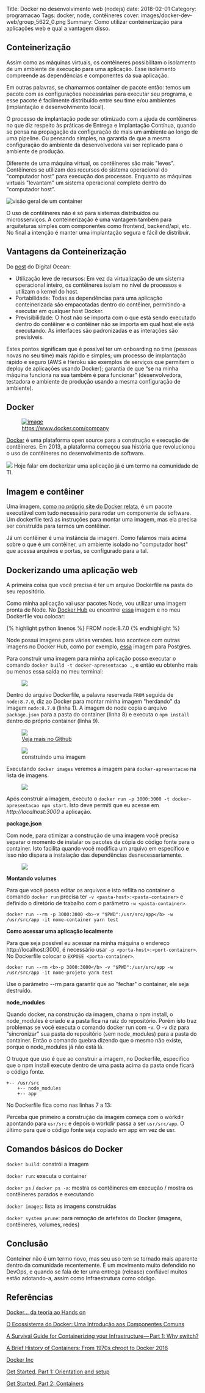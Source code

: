 Title: Docker no desenvolvimento web (nodejs)
date: 2018-02-01
Category: programacao
Tags: docker, node, contêineres
cover: images/docker-dev-web/group_5622_0.png
Summary: Como utilizar conteinerização para aplicações web e qual a vantagem disso.

## Conteinerização

Assim como as máquinas virtuais, os contêineres possibilitam o isolamento de um ambiente de execução para uma aplicação.
Esse isolamento compreende as dependências e componentes da sua aplicação. 

Em outras palavras, se chamarmos container de pacote então: temos um pacote com as configurações necessárias para executar seu programa, e esse pacote é facilmente distribuído entre seu time e/ou ambientes (implantação e desenvolvimento local).

O processo de implantação pode ser otimizado com a ajuda de contêineres no que diz respeito às práticas de Entrega e Implantação Contínua, quando se pensa na propagação da configuração de mais um ambiente ao longo de uma pipeline. Ou pensando simples, na garantia de que a mesma configuração do ambiente da desenvolvedora vai ser replicado para o ambiente de produção.

Diferente de uma máquina virtual, os contêineres são mais "leves". Contêineres se utilizam dos recursos do sistema operacional do "computador host" para execução dos processos. Enquanto as máquinas virtuais "levantam" um sistema operacional completo dentro do "computador host".

![visão geral de um container]({static}/images/docker-dev-web/Container-Overview.png)

O uso de contêineres não é só para sistemas distribuídos ou microsserviços. A conteinerização é uma vantagem também para arquiteturas simples com componentes como frontend, backend/api, etc. No final a intenção é manter uma implantação segura e fácil de distribuir.

## Vantagens da Conteinerização

Do [post](https://www.digitalocean.com/community/tutorials/o-ecossistema-do-docker-uma-introducao-aos-componentes-comuns-pt) do Digital Ocean:

* Utilização leve de recursos: Em vez da virtualização de um sistema operacional inteiro, os contêineres isolam no nível de processos e utilizam o kernel do host.
* Portabilidade: Todas as dependências para uma aplicação conteinerizada são empacotadas dentro do contêiner, permitindo-a executar em qualquer host Docker.
* Previsibilidade: O host não se importa com o que está sendo executado dentro do contêiner e o contêiner não se importa em qual host ele está executando. As interfaces são padronizadas e as interações são previsíveis.


Estes pontos significam que é possível ter um onboarding no time (pessoas novas no seu time) mais rápido e simples; um processo de implantação rápido e seguro (AWS e Heroku são exemplos de serviços que permitem o deploy de aplicações usando Docker); garantia de que “se na minha máquina funciona na sua também é para funcionar” (desenvolvedora, testadora e ambiente de produção usando a mesma configuração de ambiente).


## Docker
<figure>
	<a href="#"><img src="{static}/images/docker-dev-web/dados-docker.png" alt="image"></a>
	<figcaption><a href="https://www.docker.com/company" title="">https://www.docker.com/company</a></figcaption>
</figure>

[Docker](https://www.docker.com/) é uma plataforma open source para a construção e execução de contêineres. Em 2013, a plataforma começou sua história que revolucionou o uso de contêineres no desenvolvimento de software. 

<img src="/images/docker-dev-web/docker-logo.png" />
Hoje falar em dockerizar uma aplicação já é um termo na comunidade de TI.

## Imagem e contêiner

Uma imagem, [como no próprio site do Docker relata](https://docs.docker.com/get-started/#a-brief-explanation-of-containers), é um pacote executável com tudo necessário para rodar um componente de software. Um dockerfile terá as instruções para montar uma imagem, mas ela precisa ser construída para termos um contêiner.

Já um contêiner é uma instância da imagem. Como falamos mais acima sobre o que é um contêiner, um ambiente isolado no "computador host" que acessa arquivos e portas, se configurado para a tal.

## Dockerizando uma aplicação web
A primeira coisa que você precisa é ter um arquivo Dockerfile na pasta do seu repositório.

Como minha aplicação vai usar pacotes Node, vou utilizar uma imagem pronta de Node. No [Docker Hub](https://hub.docker.com/) eu encontrei [essa](https://hub.docker.com/_/node/) imagem e no meu Dockerfile vou colocar:

{% highlight python linenos %}
FROM node:8.7.0
{% endhighlight %}

Node possui imagens para várias versões. Isso acontece com outras imagens no Docker Hub, como por exemplo, [essa](https://hub.docker.com/_/postgres/) imagem para Postgres.

Para construir uma imagem para minha aplicação posso executar o comando `docker build -t docker-apresentacao .`, e então eu obtenho mais ou menos essa saída no meu terminal:

<figure>
	<img src="{static}/images/docker-dev-web/saida-docker-build-from.png" />
</figure>

Dentro do arquivo Dockerfile, a palavra reservada `FROM` seguida de `node:8.7.0`, diz ao Docker para montar minha imagem "herdando" da imagem `node:8.7.0` (linha 1). A imagem do node copia o arquivo `package.json` para a pasta do container (linha 8) e executa o `npm install` dentro do próprio container (linha 9).

<figure><img src="{static}/images/docker-dev-web/dockerfile-node-onbuild.png" />
<figcaption><a href="https://github.com/nodejs/docker-node/blob/15d780e932fc8cd4a145a36cff405610c8c71b0c/8.7/onbuild/Dockerfile">Veja mais no Github</a></figcaption>
</figure>

<figure><img src="{static}/images/docker-dev-web/docker-build-image-diagram.png" />
<figcaption>construindo uma imagem</figcaption></figure>

Executando `docker images` veremos a imagem para `docker-apresentacao` na lista de imagens.

<figure><img src="{static}/images/docker-dev-web/saida-docker-images.png" /></figure>

Após construir a imagem, executo o `docker run -p 3000:3000 -t docker-apresentacao npm start`. Isto deve permiti que eu acesse em <i>http://localhost:3000</i> a aplicação.

<b>package.json</b>

Com node, para otimizar a construção de uma imagem você precisa separar o momento de instalar os pacotes da cópia do código fonte para o container. Isto facilita quando você modifica um arquivo em específico e isso não dispara a instalação das dependências desnecessariamente.

<figure><img src="{static}/images/docker-dev-web/dockerfile-packagejson.png"/></figure>

<b>Montando volumes</b>

Para que você possa editar os arquivos e isto reflita no container o comando `docker run` precisa ter `-v <pasta-host>:<pasta-container>` e definido o diretório de trabalho com o parâmetro `-w <pasta-container>`.


`docker run --rm -p 3000:3000 <b>-v "$PWD":/usr/src/app</b> -w /usr/src/app -it nome-container yarn test`

<b>Como acessar uma aplicação localmente</b>

Para que seja possível eu acessar na minha máquina o endereço http://localhost:3000, é necessário usar `-p <porta-host>:<port-container>`. No Dockerfile colocar o `EXPOSE <porta-container>`.

`docker run --rm <b>-p 3000:3000</b> -v "$PWD":/usr/src/app -w /usr/src/app -it nome-projeto yarn test`

Use o parâmetro --rm para garantir que ao "fechar" o container, ele seja destruído. 
 
**node_modules**

Quando docker, na construção da imagem, chama o npm install, o node_modules é criado e a pasta fica na raiz do repositório. Porém isto traz problemas se você executa o comando docker run com -v. O -v diz para "sincronizar" sua pasta do repositório (sem node_modules) para a pasta do container. Então o comando quebra dizendo que o mesmo não existe, porque o node_modules já não está lá.

O truque que uso é que ao construir a imagem, no Dockerfile, especifico que o npm install execute dentro de uma pasta acima da pasta onde ficará o código fonte.

```
+-- /usr/src
	+-- node_modules
	+-- app
```

No Dockerfile fica como nas linhas 7 a 13:

<script src="https://gist.github.com/roselmamendes/51c1b0b6ca1f786c9c3d5e018e7316e4.js"></script>

Perceba que primeiro a construção da imagem começa com o workdir apontando para `usr/src` e depois o workdir passa a ser `usr/src/app`. O último para que o código fonte seja copiado em app em vez de usr.

## Comandos básicos do Docker

`docker build`: constrói a imagem

`docker run`: executa o container

`docker ps` / `docker ps -a`: mostra os contêineres em execução / mostra os contêineres parados e executando

`docker images`: lista as imagens construídas

`docker system prune`: para remoção de artefatos do Docker (imagens, contêineres, volumes, redes) 

## Conclusão

Conteiner não é um termo novo, mas seu uso tem se tornado mais aparente dentro da comunidade recentemente.
É um movimento muito defendido no DevOps, e quando se fala de ter uma entrega (release) confiável muitos estão adotando-a, assim como Infraestrutura como código.


## Referências
[Docker… da teoria ao Hands on](https://www.mundotibrasil.com.br/docker-da-teoria-ao-hands-on/)

[O Ecossistema do Docker: Uma Introdução aos Componentes Comuns](https://www.digitalocean.com/community/tutorials/o-ecossistema-do-docker-uma-introducao-aos-componentes-comuns-pt)

[A Survival Guide for Containerizing your Infrastructure — Part 1: Why switch?](https://medium.com/google-cloud/a-survival-guide-for-containerizing-your-infrastructure-part-1-why-switch-8e8dee9fc66)

[A Brief History of Containers: From 1970s chroot to Docker 2016](http://blog.aquasec.com/a-brief-history-of-containers-from-1970s-chroot-to-docker-2016)

[Docker Inc](https://www.sdxcentral.com/listings/docker-inc/)

[Get Started, Part 1: Orientation and setup](https://docs.docker.com/get-started/#a-brief-explanation-of-containers)

[Get Started, Part 2: Containers](https://docs.docker.com/get-started/part2/)

